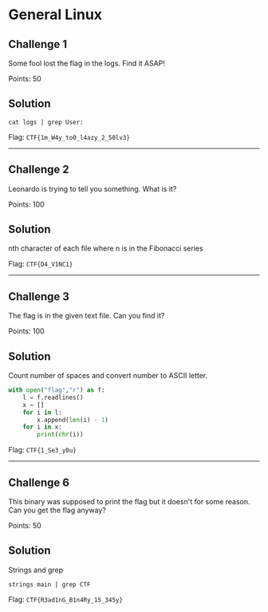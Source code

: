 General Linux
=============

Challenge 1
-----------

Some fool lost the flag in the logs. Find it ASAP!

Points: 50

Solution
--------

`cat logs | grep User:`

Flag: `CTF{1m_W4y_to0_l4azy_2_50lv3}`

---

Challenge 2
-----------

Leonardo is trying to tell you something. What is it?

Points: 100

Solution
--------

nth character of each file where n is in the Fibonacci series

Flag: `CTF{D4_V1NC1}`

---

Challenge 3
-----------

The flag is in the given text file. Can you find it?

Points: 100

Solution
--------

Count number of spaces and convert number to ASCII letter.

```python
with open("flag","r") as f:
    l = f.readlines()
    x = []
    for i in l:
        x.append(len(i) - 1)
    for i in x:
        print(chr(i))
```

Flag: `CTF{1_Se3_y0u}`

---

Challenge 6
-----------

This binary was supposed to print the flag but it doesn't for some reason. Can you get the flag anyway?

Points: 50

Solution
--------

Strings and grep

`strings main | grep CTF`

Flag: `CTF{R3ad1nG_B1n4Ry_15_345y}`
